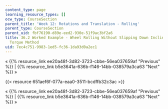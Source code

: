 ```yaml
---
content_type: page
learning_resource_types: []
ocw_type: CourseSection
parent_title: 'Week 12: Rotations and Translation - Rolling'
parent_type: CourseSection
parent_uid: fbf76190-d89e-eed2-930e-51f9ac3bf2a6
title: 36.2 Worked Example - Wheel Rolling Without Slipping Down Inclined Plane -
  Torque Method
uid: 7ec4c751-9983-1ed5-fc36-1da93d0a2ec1
---
```


« {{% resource_link ee20a48f-3d82-3723-cbbe-56ea037659af "Previous" %}} | {{% resource_link b5e3641a-636b-f146-14bb-038579a3ca63 "Next" %}} »

{{< resource 651aef6f-077a-eaa0-3511-bcdffb32c3ac >}}

« {{% resource_link ee20a48f-3d82-3723-cbbe-56ea037659af "Previous" %}} | {{% resource_link b5e3641a-636b-f146-14bb-038579a3ca63 "Next" %}} »